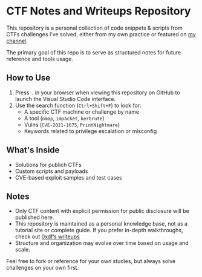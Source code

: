 # CTF Notes and Writeups Repository

This repository is a personal collection of code snippets & scripts from CTFs challenges I’ve solved, either from my own practice or featured on [my channel](https://www.youtube.com/@strikoder). 

The primary goal of this repo is to serve as structured notes for future reference and tools usage.

## How to Use

1. Press `.` in your browser when viewing this repository on GitHub to launch the Visual Studio Code interface.
2. Use the search function (`Ctrl+Shift+F`) to look for:
   - A specific CTF machine or challenge by name
   - A tool (`nmap`, `impacket`, `kerbrute`)
   - Vulns (`CVE-2021-1675`, `PrintNightmare`)
   - Keywords related to privilege escalation or misconfig


## What's Inside

- Solutions for publich CTFs
- Custom scripts and payloads 
- CVE-based exploit samples and test cases


## Notes

- Only CTF content with explicit permission for public disclosure will be published here.
- This repository is maintained as a personal knowledge base, not as a tutorial site or complete guide. If you prefer in-depth walkthroughs, check out [0xdf’s writeups](https://0xdf.gitlab.io/)
- Structure and organization may evolve over time based on usage and scale.

Feel free to fork or reference for your own studies, but always solve challenges on your own first.
